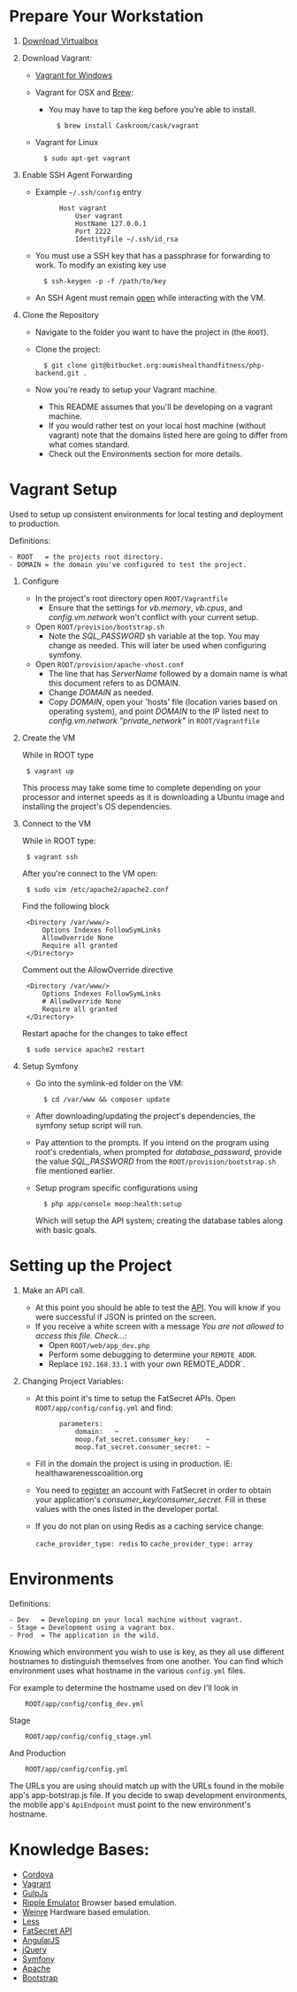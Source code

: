 # Prepare Your Workstation
1. [Download Virtualbox](https://www.virtualbox.org/wiki/Downloads)

2. Download Vagrant:
    - [Vagrant for Windows]

    - Vagrant for OSX and [Brew]:
        - You may have to tap the keg before you're able to install.
        
                $ brew install Caskroom/cask/vagrant
    
    - Vagrant for Linux
    
            $ sudo apt-get vagrant

3. Enable SSH Agent Forwarding
    - Example `~/.ssh/config` entry
    
                Host vagrant
                    User vagrant
                    HostName 127.0.0.1
                    Port 2222
                    IdentityFile ~/.ssh/id_rsa

    - You must use a SSH key that has a passphrase for forwarding to work. To modify an existing key use
    
            $ ssh-keygen -p -f /path/to/key
    
    - An SSH Agent must remain [open](http://www.phase2technology.com/blog/running-an-ssh-agent-with-vagrant/) while interacting with the VM.

4. Clone the Repository
    - Navigate to the folder you want to have the project in (the `ROOT`).
    - Clone the project:
    
            $ git clone git@bitbucket.org:oumishealthandfitness/php-backend.git .

    - Now you're ready to setup your Vagrant machine.
        - This README assumes that you'll be developing on a vagrant machine.
        - If you would rather test on your local host machine (without vagrant) note that
        the domains listed here are going to differ from what comes standard.
        - Check out the Environments section for more details.

# Vagrant Setup
Used to setup up consistent environments for local testing and deployment to production.

Definitions:

    - ROOT   = the projects root directory.
    - DOMAIN = the domain you've configured to test the project.

1. Configure
    - In the project's root directory open `ROOT/Vagrantfile`
        - Ensure that the settings for *vb.memory*, *vb.cpus*, and *config.vm.network* won't conflict with your current setup.
    - Open `ROOT/provision/bootstrap.sh`
        - Note the *SQL_PASSWORD* sh variable at the top. You may change as needed. This will later be used when configuring symfony.
    - Open `ROOT/provision/apache-vhost.conf`
        - The line that has *ServerName* followed by a domain name is what this document refers to as DOMAIN.
        - Change *DOMAIN* as needed.
        - Copy *DOMAIN*, open your 'hosts' file (location varies based on operating system), and point *DOMAIN* to the IP listed next to *config.vm.network "private_network"* in `ROOT/Vagrantfile`

2. Create the VM

    While in ROOT type
    
        $ vagrant up

    
    This process may take some time to complete depending on your processor and internet speeds as it is downloading a Ubuntu image and installing the project's OS dependencies.

3. Connect to the VM

    While in ROOT type:

        $ vagrant ssh

    After you're connect to the VM open:
    
        $ sudo vim /etc/apache2/apache2.conf
    
    
    Find the following block
    
        <Directory /var/www/>
            Options Indexes FollowSymLinks
            AllowOverride None
            Require all granted
        </Directory>

    Comment out the AllowOverride directive
    
        <Directory /var/www/>
            Options Indexes FollowSymLinks
            # AllowOverride None
            Require all granted
        </Directory>
    
        
    Restart apache for the changes to take effect
    
        $ sudo service apache2 restart

4. Setup Symfony
    - Go into the symlink-ed folder on the VM:
    
            $ cd /var/www && composer update
    
    - After downloading/updating the project's dependencies, the symfony setup script will run.
    - Pay attention to the prompts. If you intend on the program using root's credentials, when prompted for *database_password*, provide the value *SQL_PASSWORD* from the `ROOT/provision/bootstrap.sh` file mentioned earlier.
    - Setup program specific configurations using

            $ php app/console moop:health:setup
    
      Which will setup the API system; creating the database tables along with basic goals.

# Setting up the Project

1. Make an API call.
    - At this point you should be able to test the [API](http://api.health.moop.test/app_stage.php/v1/group.json). You will know if you were successful if JSON is printed on the screen.
    - If you receive a white screen with a message *You are not allowed to access this file. Check...*:
        - Open `ROOT/web/app_dev.php`
        - Perform some debugging to determine your `REMOTE_ADDR`.
        - Replace `192.168.33.1` with your own REMOTE_ADDR`.

2. Changing Project Variables:
    - At this point it's time to setup the FatSecret APIs.
        Open `ROOT/app/config/config.yml` and find:
        
                parameters:
                    domain:   ~
                    moop.fat_secret.consumer_key:    ~
                    moop.fat_secret.consumer_secret: ~
        
    - Fill in the domain the project is using in production. IE: healthawarenesscoalition.org
    - You need to [register](http://platform.fatsecret.com/api/Default.aspx?screen=r) an account with FatSecret in order to obtain your application's *consumer\_key/consumer\_secret*. Fill in these values with the ones listed in the developer portal.
    - If you do not plan on using Redis as a caching service change:
    
        `cache_provider_type: redis` to `cache_provider_type: array`



# Environments
Definitions:

    - Dev   = Developing on your local machine without vagrant.
    - Stage = Development using a vagrant box.
    - Prod  = The application in the wild.

Knowing which environment you wish to use is key, as they all use different
hostnames to distinguish themselves from one another. You can find which
environment uses what hostname in the various `config.yml` files.

For example to determine the hostname used on dev I'll look in

        ROOT/app/config/config_dev.yml

Stage

        ROOT/app/config/config_stage.yml

And Production

        ROOT/app/config/config.yml

The URLs you are using should match up with the URLs found in the mobile app's
app-botstrap.js file. If you decide to swap development environments,
the mobile app's `ApiEndpoint` must point to the new environment's hostname.



# Knowledge Bases:
- [Cordova](http://cordova.apache.org/docs/en/5.0.0/)
- [Vagrant](http://docs.vagrantup.com/v2/getting-started/)
- [GulpJs](http://gulpjs.com/)
- [Ripple Emulator](https://www.npmjs.com/package/ripple-emulator) Browser based emulation.
- [Weinre](http://people.apache.org/~pmuellr/weinre-docs/latest/) Hardware based emulation.
- [Less](http://lesscss.org/)
- [FatSecret API](http://platform.fatsecret.com/api/Default.aspx?screen=rapih)
- [AngularJS](https://angularjs.org/)
- [jQuery](https://api.jquery.com/)
- [Symfony](https://symfony.com/)
- [Apache](http://httpd.apache.org/)
- [Bootstrap](http://getbootstrap.com/getting-started/)




[Vagrant for Windows]:http://www.vagrantup.com/downloads.html
[Brew]:http://brew.sh/
[Composer]:https://getcomposer.org/download/

